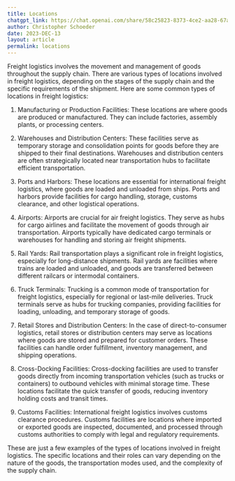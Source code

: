 ```yaml
---
title: Locations
chatgpt_link: https://chat.openai.com/share/58c25823-8373-4ce2-aa28-67a3f58f8dac
author: Christopher Schoeder
date: 2023-DEC-13
layout: article
permalink: locations
---
```


Freight logistics involves the movement and management of goods throughout the supply chain. There are various types of locations involved in freight logistics, depending on the stages of the supply chain and the specific requirements of the shipment. Here are some common types of locations in freight logistics:

1. Manufacturing or Production Facilities: These locations are where goods are produced or manufactured. They can include factories, assembly plants, or processing centers.

2. Warehouses and Distribution Centers: These facilities serve as temporary storage and consolidation points for goods before they are shipped to their final destinations. Warehouses and distribution centers are often strategically located near transportation hubs to facilitate efficient transportation.

3. Ports and Harbors: These locations are essential for international freight logistics, where goods are loaded and unloaded from ships. Ports and harbors provide facilities for cargo handling, storage, customs clearance, and other logistical operations.

4. Airports: Airports are crucial for air freight logistics. They serve as hubs for cargo airlines and facilitate the movement of goods through air transportation. Airports typically have dedicated cargo terminals or warehouses for handling and storing air freight shipments.

5. Rail Yards: Rail transportation plays a significant role in freight logistics, especially for long-distance shipments. Rail yards are facilities where trains are loaded and unloaded, and goods are transferred between different railcars or intermodal containers.

6. Truck Terminals: Trucking is a common mode of transportation for freight logistics, especially for regional or last-mile deliveries. Truck terminals serve as hubs for trucking companies, providing facilities for loading, unloading, and temporary storage of goods.

7. Retail Stores and Distribution Centers: In the case of direct-to-consumer logistics, retail stores or distribution centers may serve as locations where goods are stored and prepared for customer orders. These facilities can handle order fulfillment, inventory management, and shipping operations.

8. Cross-Docking Facilities: Cross-docking facilities are used to transfer goods directly from incoming transportation vehicles (such as trucks or containers) to outbound vehicles with minimal storage time. These locations facilitate the quick transfer of goods, reducing inventory holding costs and transit times.

9. Customs Facilities: International freight logistics involves customs clearance procedures. Customs facilities are locations where imported or exported goods are inspected, documented, and processed through customs authorities to comply with legal and regulatory requirements.

These are just a few examples of the types of locations involved in freight logistics. The specific locations and their roles can vary depending on the nature of the goods, the transportation modes used, and the complexity of the supply chain.

